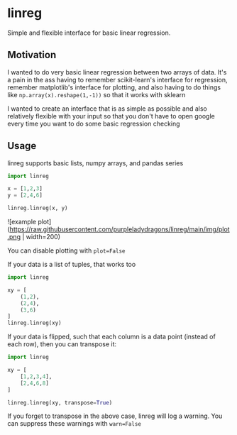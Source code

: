 # linreg

Simple and flexible interface for basic linear regression.

## Motivation

I wanted to do very basic linear regression between two arrays of data.
It's a pain in the ass having to remember scikit-learn's interface for regression,
remember matplotlib's interface for plotting, and also having to do things like `np.array(x).reshape(1,-1))` 
so that it works with sklearn

I wanted to create an interface that is as simple as possible and also relatively flexible with your input
so that you don't have to open google every time you want to do some basic regression checking

## Usage

linreg supports basic lists, numpy arrays, and pandas series

```python
import linreg

x = [1,2,3]
y = [2,4,6]

linreg.linreg(x, y)
```

![example plot](https://raw.githubusercontent.com/purpleladydragons/linreg/main/img/plot.png | width=200)

You can disable plotting with `plot=False`

If your data is a list of tuples, that works too
```python
import linreg

xy = [
    (1,2),
    (2,4),
    (3,6)
]
linreg.linreg(xy)
```

If your data is flipped, such that each column is a data point (instead of each row), then you can transpose it:
```python
import linreg

xy = [
    [1,2,3,4],
    [2,4,6,8]
]

linreg.linreg(xy, transpose=True)
```

If you forget to transpose in the above case, linreg will log a warning. You can suppress these warnings with `warn=False`
